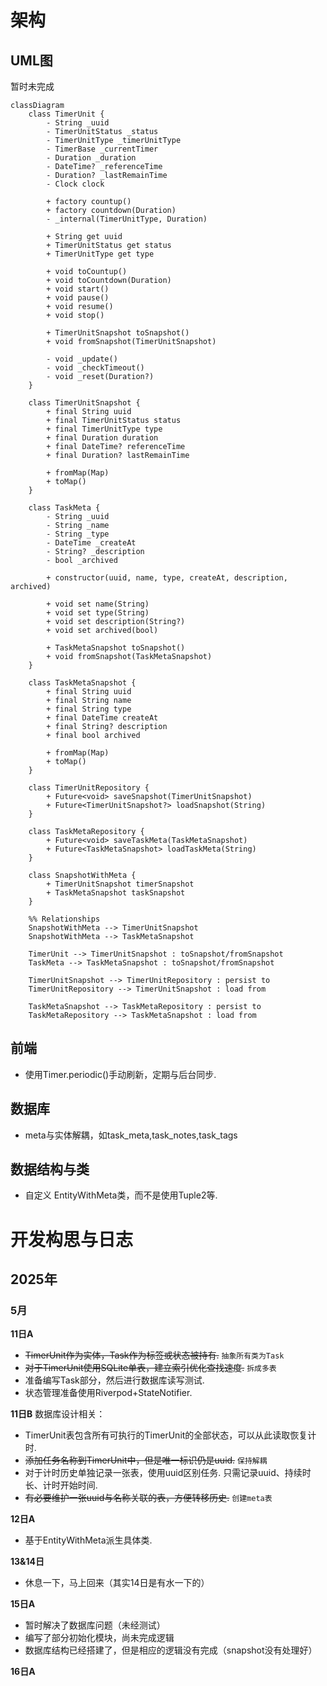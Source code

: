 # 架构
## UML图
暂时未完成
```mermaid
classDiagram
    class TimerUnit {
        - String _uuid
        - TimerUnitStatus _status
        - TimerUnitType _timerUnitType
        - TimerBase _currentTimer
        - Duration _duration
        - DateTime? _referenceTime
        - Duration? _lastRemainTime
        - Clock clock

        + factory countup()
        + factory countdown(Duration)
        - _internal(TimerUnitType, Duration)

        + String get uuid
        + TimerUnitStatus get status
        + TimerUnitType get type

        + void toCountup()
        + void toCountdown(Duration)
        + void start()
        + void pause()
        + void resume()
        + void stop()

        + TimerUnitSnapshot toSnapshot()
        + void fromSnapshot(TimerUnitSnapshot)

        - void _update()
        - void _checkTimeout()
        - void _reset(Duration?)
    }

    class TimerUnitSnapshot {
        + final String uuid
        + final TimerUnitStatus status
        + final TimerUnitType type
        + final Duration duration
        + final DateTime? referenceTime
        + final Duration? lastRemainTime

        + fromMap(Map)
        + toMap()
    }

    class TaskMeta {
        - String _uuid
        - String _name
        - String _type
        - DateTime _createAt
        - String? _description
        - bool _archived

        + constructor(uuid, name, type, createAt, description, archived)

        + void set name(String)
        + void set type(String)
        + void set description(String?)
        + void set archived(bool)

        + TaskMetaSnapshot toSnapshot()
        + void fromSnapshot(TaskMetaSnapshot)
    }

    class TaskMetaSnapshot {
        + final String uuid
        + final String name
        + final String type
        + final DateTime createAt
        + final String? description
        + final bool archived

        + fromMap(Map)
        + toMap()
    }

    class TimerUnitRepository {
        + Future<void> saveSnapshot(TimerUnitSnapshot)
        + Future<TimerUnitSnapshot?> loadSnapshot(String)
    }

    class TaskMetaRepository {
        + Future<void> saveTaskMeta(TaskMetaSnapshot)
        + Future<TaskMetaSnapshot> loadTaskMeta(String)
    }

    class SnapshotWithMeta {
        + TimerUnitSnapshot timerSnapshot
        + TaskMetaSnapshot taskSnapshot
    }

    %% Relationships
    SnapshotWithMeta --> TimerUnitSnapshot
    SnapshotWithMeta --> TaskMetaSnapshot
    
    TimerUnit --> TimerUnitSnapshot : toSnapshot/fromSnapshot
    TaskMeta --> TaskMetaSnapshot : toSnapshot/fromSnapshot

    TimerUnitSnapshot --> TimerUnitRepository : persist to
    TimerUnitRepository --> TimerUnitSnapshot : load from

    TaskMetaSnapshot --> TaskMetaRepository : persist to
    TaskMetaRepository --> TaskMetaSnapshot : load from
```
## 前端
- 使用Timer.periodic()手动刷新，定期与后台同步.

## 数据库
- meta与实体解耦，如task_meta,task_notes,task_tags

## 数据结构与类
- 自定义 EntityWithMeta类，而不是使用Tuple2等.

# 开发构思与日志
## 2025年
### 5月
**11日A**
- ~~TimerUnit作为实体，Task作为标签或状态被持有.~~ `抽象所有类为Task`
- ~~对于TimerUnit使用SQLite单表，建立索引优化查找速度.~~ `拆成多表`
- 准备编写Task部分，然后进行数据库读写测试.
- 状态管理准备使用Riverpod+StateNotifier.

**11日B**
数据库设计相关：
- TimerUnit表包含所有可执行的TimerUnit的全部状态，可以从此读取恢复计时.
- ~~添加任务名称到TimerUnit中，但是唯一标识仍是uuid.~~ `保持解耦`
- 对于计时历史单独记录一张表，使用uuid区别任务. 只需记录uuid、持续时长、计时开始时间.
- ~~有必要维护一张uuid与名称关联的表，方便转移历史.~~ `创建meta表`

**12日A**
- 基于EntityWithMeta派生具体类.

**13&14日**
- 休息一下，马上回来（其实14日是有水一下的）

**15日A**
- 暂时解决了数据库问题（未经测试）
- 编写了部分初始化模块，尚未完成逻辑
- 数据库结构已经搭建了，但是相应的逻辑没有完成（snapshot没有处理好）

**16日A**

